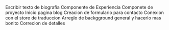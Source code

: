 Escribir texto de biografia
Componente de Experiencia
Componete de proyecto
Inicio pagina blog
Creacion de formulario para contacto
Conexion con el store de traduccion
Arreglo de backgground general y hacerlo mas bonito
Correcion de detalles

